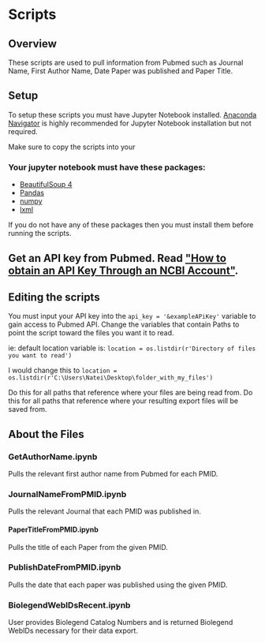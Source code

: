 # Scripts
## Overview
These scripts are used to pull information from Pubmed such as Journal Name, First Author Name, Date Paper was published and Paper Title.

## Setup
To setup these scripts you must have Jupyter Notebook installed. [Anaconda Navigator](https://docs.anaconda.com/anaconda/install/) is highly recommended for Jupyter Notebook installation but not required.

Make sure to copy the scripts into your 
### Your jupyter notebook must have these packages:
* [BeautifulSoup 4](https://www.geeksforgeeks.org/beautifulsoup-installation-python/)
* [Pandas](https://pandas.pydata.org/docs/getting_started/install.html)
* [numpy](https://numpy.org/install/)
* [lxml](https://pypi.org/project/lxml/)

If you do not have any of these packages then you must install them before running the scripts.


## Get an API key from Pubmed. Read ["How to obtain an API Key Through an NCBI Account"](https://support.nlm.nih.gov/knowledgebase/article/KA-05317/en-us).

## Editing the scripts
You must input your API key into the ```api_key = '&exampleAPiKey'``` variable to gain access to Pubmed API.
Change the variables that contain Paths to point the script toward the files you want it to read.

ie: default location variable is: ```location = os.listdir(r'Directory of files you want to read')```

I would change this to ```location = os.listdir(r'C:\Users\Natei\Desktop\folder_with_my_files')```

Do this for all paths that reference where your files are being read from.
Do this for all paths that reference where your resulting export files will be saved from.

## About the Files

### GetAuthorName.ipynb
Pulls the relevant first author name from Pubmed for each PMID.

### JournalNameFromPMID.ipynb
Pulls the relevant Journal that each PMID was published in.

#### PaperTitleFromPMID.ipynb
Pulls the title of each Paper from the given PMID.

### PublishDateFromPMID.ipynb
Pulls the date that each paper was published using the given PMID.

### BiolegendWebIDsRecent.ipynb
User provides Biolegend Catalog Numbers and is returned Biolegend WebIDs necessary for their data export.
